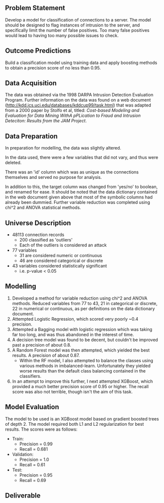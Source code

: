 ## Problem Statement
Develop a model for classification of connections to a server. The model should be designed to flag instances of intrusion to the server, and specifically limit the number of false positives. Too many false positives would lead to having too many possible issues to check.

## Outcome Predictions
Build a classification model using training data and apply boosting methods to obtain a precision score of no less than 0.95.

## Data Acquisition
The data was obtained via the 1998 DARPA Intrusion Detection Evaluation Program. Further information on the data was found on a web document (http://kdd.ics.uci.edu/databases/kddcup99/task.html) that was adapted from a 2000 paper by Stolfo et al, titled: *Cost-based Modeling and Evaluation for Data Mining WithA pPLication to Fraud and Intrusion Deteciton: Results from the JAM Project*.

## Data Preparation
In preparation for modelling, the data was slightly altered. 

In the data used, there were a few variables that did not vary, and thus were deleted. 

There was an 'id' column which was as unique as the connections themselves and served no purpose for analysis.

In addition to this, the target column was changed from 'yes/no' to boolean, and renamed for ease. It should be noted that the data dictionary contained in the web document given above that most of the symbolic columns had already been dummied. Further variable reduction was completed using chi^2 and ANOVA statistical methods.

## Universe Description
* 48113 connection records
	* 200 classified as 'outliers'
	* Each of the outliers is considered an attack
* 77 variables
	* 31 are considered numeric or continuous
	* 46 are considered categorical or discrete
* 43 variables considered statistically significant
	* i.e. p-value < 0.05

## Modelling
1. Developed a method for variable reduction using chi^2 and ANOVA methods. Reduced variables from 77 to 43, 21 in categorical or discrete, 22 in numerical or continuous, as per definitions on the data dictionary document.
2. Attempted Logistic Regression, which scored very poorly ~0.4 precision.
3. Attempted a Bagging model with logistic regression which was taking far too long, and was thus abandoned in the interest of time.
4. A decision tree model was found to be decent, but couldn't be improved past a precision of about 0.8.
5. A Random Forest model was then attempted, which yielded the best results. A precision of about 0.87.
	* Within the RF model, I also attempted to balance the classes using various methods in imbalanced-learn. Unfortunately they yielded worse results than the default class balancing contained in the classifiers.
6. In an attempt to improve this further, I next attempted XGBoost, which provided a much better precision score of 0.95 or higher. The recall score was also not terrible, though isn't the aim of this task.

## Model Evaluation
The model to be used is an XGBoost model based on gradient boosted trees of depth 2. The model required both L1 and L2 regularization for best results. The scores were as follows:
* Train:
	* Precision = 0.99
	* Recall = 0.681
* Validation:
	* Precision = 1.0
	* Recall = 0.61
* Test:
	* Precision = 0.95
	* Recall = 0.69

## Deliverable
